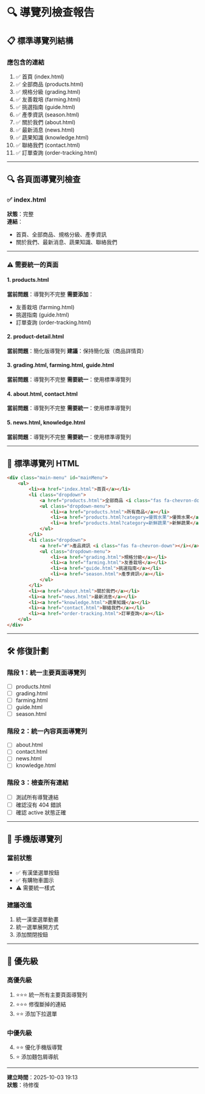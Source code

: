 # 🔍 導覽列檢查報告

## 📋 標準導覽列結構

### 應包含的連結
1. ✅ 首頁 (index.html)
2. ✅ 全部商品 (products.html)
3. ✅ 規格分級 (grading.html)
4. ✅ 友善栽培 (farming.html)
5. ✅ 挑選指南 (guide.html)
6. ✅ 產季資訊 (season.html)
7. ✅ 關於我們 (about.html)
8. ✅ 最新消息 (news.html)
9. ✅ 蔬果知識 (knowledge.html)
10. ✅ 聯絡我們 (contact.html)
11. ✅ 訂單查詢 (order-tracking.html)

---

## 🔍 各頁面導覽列檢查

### ✅ index.html
**狀態**：完整  
**連結**：
- 首頁、全部商品、規格分級、產季資訊
- 關於我們、最新消息、蔬果知識、聯絡我們

---

### ⚠️ 需要統一的頁面

#### 1. products.html
**當前問題**：導覽列不完整
**需要添加**：
- 友善栽培 (farming.html)
- 挑選指南 (guide.html)
- 訂單查詢 (order-tracking.html)

#### 2. product-detail.html
**當前問題**：簡化版導覽列
**建議**：保持簡化版（商品詳情頁）

#### 3. grading.html, farming.html, guide.html
**當前問題**：導覽列不完整
**需要統一**：使用標準導覽列

#### 4. about.html, contact.html
**當前問題**：導覽列不完整
**需要統一**：使用標準導覽列

#### 5. news.html, knowledge.html
**當前問題**：導覽列不完整
**需要統一**：使用標準導覽列

---

## 📝 標準導覽列 HTML

```html
<div class="main-menu" id="mainMenu">
    <ul>
        <li><a href="index.html">首頁</a></li>
        <li class="dropdown">
            <a href="products.html">全部商品 <i class="fas fa-chevron-down"></i></a>
            <ul class="dropdown-menu">
                <li><a href="products.html">所有商品</a></li>
                <li><a href="products.html?category=優質水果">優質水果</a></li>
                <li><a href="products.html?category=新鮮蔬果">新鮮蔬果</a></li>
            </ul>
        </li>
        <li class="dropdown">
            <a href="#">產品資訊 <i class="fas fa-chevron-down"></i></a>
            <ul class="dropdown-menu">
                <li><a href="grading.html">規格分級</a></li>
                <li><a href="farming.html">友善栽培</a></li>
                <li><a href="guide.html">挑選指南</a></li>
                <li><a href="season.html">產季資訊</a></li>
            </ul>
        </li>
        <li><a href="about.html">關於我們</a></li>
        <li><a href="news.html">最新消息</a></li>
        <li><a href="knowledge.html">蔬果知識</a></li>
        <li><a href="contact.html">聯絡我們</a></li>
        <li><a href="order-tracking.html">訂單查詢</a></li>
    </ul>
</div>
```

---

## 🛠️ 修復計劃

### 階段 1：統一主要頁面導覽列
- [ ] products.html
- [ ] grading.html
- [ ] farming.html
- [ ] guide.html
- [ ] season.html

### 階段 2：統一內容頁面導覽列
- [ ] about.html
- [ ] contact.html
- [ ] news.html
- [ ] knowledge.html

### 階段 3：檢查所有連結
- [ ] 測試所有導覽連結
- [ ] 確認沒有 404 錯誤
- [ ] 確認 active 狀態正確

---

## 📱 手機版導覽列

### 當前狀態
- ✅ 有漢堡選單按鈕
- ✅ 有購物車圖示
- ⚠️ 需要統一樣式

### 建議改進
1. 統一漢堡選單動畫
2. 統一選單展開方式
3. 添加關閉按鈕

---

## 🎯 優先級

### 高優先級
1. ⭐⭐⭐ 統一所有主要頁面導覽列
2. ⭐⭐⭐ 修復斷掉的連結
3. ⭐⭐ 添加下拉選單

### 中優先級
4. ⭐⭐ 優化手機版導覽
5. ⭐ 添加麵包屑導航

---

**建立時間**：2025-10-03 19:13  
**狀態**：待修復
